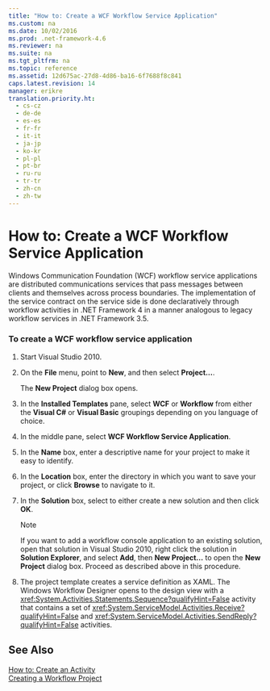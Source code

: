```yaml
---
title: "How to: Create a WCF Workflow Service Application"
ms.custom: na
ms.date: 10/02/2016
ms.prod: .net-framework-4.6
ms.reviewer: na
ms.suite: na
ms.tgt_pltfrm: na
ms.topic: reference
ms.assetid: 12d675ac-27d8-4d86-ba16-6f7688f8c841
caps.latest.revision: 14
manager: erikre
translation.priority.ht: 
  - cs-cz
  - de-de
  - es-es
  - fr-fr
  - it-it
  - ja-jp
  - ko-kr
  - pl-pl
  - pt-br
  - ru-ru
  - tr-tr
  - zh-cn
  - zh-tw
---
```

# How to: Create a WCF Workflow Service Application
Windows Communication Foundation (WCF) workflow service applications are distributed communications services that pass messages between clients and themselves across process boundaries. The implementation of the service contract on the service side is done declaratively through workflow activities in .NET Framework 4 in a manner analogous to legacy workflow services in .NET Framework 3.5.  
  
### To create a WCF workflow service application  
  
1.  Start Visual Studio 2010.  
  
2.  On the **File** menu, point to **New**, and then select **Project…**.  
  
     The **New Project** dialog box opens.  
  
3.  In the **Installed Templates** pane, select **WCF** or **Workflow** from either the **Visual C#** or **Visual Basic** groupings depending on you language of choice.  
  
4.  In the middle pane, select **WCF Workflow Service Application**.  
  
5.  In the **Name** box, enter a descriptive name for your project to make it easy to identify.  
  
6.  In the **Location** box, enter the directory in which you want to save your project, or click **Browse** to navigate to it.  
  
7.  In the **Solution** box, select to either create a new solution and then click **OK**.  
  
    > [!NOTE]
    >  If you want to add a workflow console application to an existing solution, open that solution in Visual Studio 2010, right click the solution in **Solution Explorer**, and select **Add**, then **New Project…** to open the **New Project** dialog box. Proceed as described above in this procedure.  
  
8.  The project template creates a service definition as XAML. The Windows Workflow Designer opens to the design view with a <xref:System.Activities.Statements.Sequence?qualifyHint=False> activity that contains a set of <xref:System.ServiceModel.Activities.Receive?qualifyHint=False> and <xref:System.ServiceModel.Activities.SendReply?qualifyHint=False> activities.  
  
## See Also  
 [How to: Create an Activity](../Topic/How%20to:%20Create%20an%20Activity.md)   
 [Creating a Workflow Project](../WF_Design/Creating-a-Workflow-Project.md)
